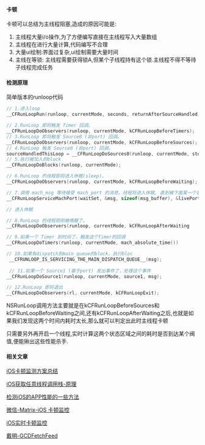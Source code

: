 #### 卡顿

卡顿可以总结为主线程阻塞,造成的原因可能是:

1. 主线程大量i/o操作,为了方便编写直接在主线程写入大量数组
2. 主线程在进行大量计算,代码编写不合理
3. 大量ui绘制:界面过复杂,ui绘制需要大量时间
4. 主线在等锁: 主线程需要获得锁A,但某个子线程持有这个锁.主线程不得不等待子线程完成任务

#### 检测原理

简单版本的runloop代码

```objective-c
// 1.进入loop
__CFRunLoopRun(runloop, currentMode, seconds, returnAfterSourceHandled)

// 2.RunLoop 即将触发 Timer 回调。
__CFRunLoopDoObservers(runloop, currentMode, kCFRunLoopBeforeTimers);
// 3.RunLoop 即将触发 Source0 (非port) 回调。
__CFRunLoopDoObservers(runloop, currentMode, kCFRunLoopBeforeSources);
// 4.RunLoop 触发 Source0 (非port) 回调。
sourceHandledThisLoop = __CFRunLoopDoSources0(runloop, currentMode, stopAfterHandle)
// 5.执行被加入的block
__CFRunLoopDoBlocks(runloop, currentMode);

// 6.RunLoop 的线程即将进入休眠(sleep)。
__CFRunLoopDoObservers(runloop, currentMode, kCFRunLoopBeforeWaiting);

// 7.调用 mach_msg 等待接受 mach_port 的消息。线程将进入休眠, 直到被下面某一个事件唤醒。
__CFRunLoopServiceMachPort(waitSet, &msg, sizeof(msg_buffer), &livePort)

// 进入休眠

// 8.RunLoop 的线程刚刚被唤醒了。
__CFRunLoopDoObservers(runloop, currentMode, kCFRunLoopAfterWaiting

// 9.如果一个 Timer 到时间了，触发这个Timer的回调
__CFRunLoopDoTimers(runloop, currentMode, mach_absolute_time())

// 10.如果有dispatch到main_queue的block，执行bloc
 __CFRUNLOOP_IS_SERVICING_THE_MAIN_DISPATCH_QUEUE__(msg);
 
 // 11.如果一个 Source1 (基于port) 发出事件了，处理这个事件
__CFRunLoopDoSource1(runloop, currentMode, source1, msg);

// 12.RunLoop 即将退出
__CFRunLoopDoObservers(rl, currentMode, kCFRunLoopExit);
```

NSRunLoop调用方法主要就是在kCFRunLoopBeforeSources和kCFRunLoopBeforeWaiting之间,还有kCFRunLoopAfterWaiting之后,也就是如果我们发现这两个时间内耗时太长,那么就可以判定出此时主线程卡顿

只需要另外再开启一个线程,实时计算这两个状态区域之间的耗时是否到达某个阀值,便能揪出这些性能杀手.

#### 相关文章

[iOS卡顿监测方案总结](https://juejin.im/post/5d81ff45e51d453b1d648393)

[iOS获取任意线程调用栈-原理](https://juejin.im/post/5d81fac66fb9a06af7126a44)

[检测iOS的APP性能的一些方法](检测iOS的APP性能的一些方法)

[微信-Matrix-iOS 卡顿监控](https://cloud.tencent.com/developer/article/1427933)

[iOS实时卡顿监控](http://www.tanhao.me/code/151113.html/)

[戴明-GCDFetchFeed](https://github.com/ming1016/GCDFetchFeed)